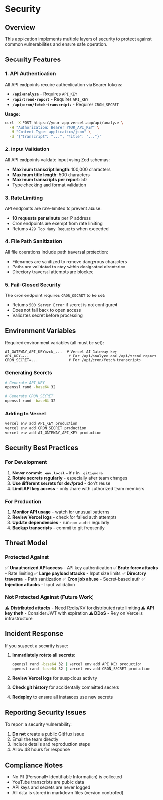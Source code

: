 # Security

## Overview

This application implements multiple layers of security to protect against common vulnerabilities and ensure safe operation.

## Security Features

### 1. API Authentication

All API endpoints require authentication via Bearer tokens:

- **`/api/analyze`** - Requires `API_KEY`
- **`/api/trend-report`** - Requires `API_KEY`
- **`/api/cron/fetch-transcripts`** - Requires `CRON_SECRET`

**Usage:**
```bash
curl -X POST https://your-app.vercel.app/api/analyze \
  -H "Authorization: Bearer YOUR_API_KEY" \
  -H "Content-Type: application/json" \
  -d '{"transcript": "...", "title": "..."}'
```

### 2. Input Validation

All API endpoints validate input using Zod schemas:

- **Maximum transcript length**: 100,000 characters
- **Maximum title length**: 500 characters
- **Maximum transcripts per report**: 50
- Type checking and format validation

### 3. Rate Limiting

API endpoints are rate-limited to prevent abuse:

- **10 requests per minute** per IP address
- Cron endpoints are exempt from rate limiting
- Returns `429 Too Many Requests` when exceeded

### 4. File Path Sanitization

All file operations include path traversal protection:

- Filenames are sanitized to remove dangerous characters
- Paths are validated to stay within designated directories
- Directory traversal attempts are blocked

### 5. Fail-Closed Security

The cron endpoint requires `CRON_SECRET` to be set:

- Returns `500 Server Error` if secret is not configured
- Does not fall back to open access
- Validates secret before processing

## Environment Variables

Required environment variables (all must be set):

```env
AI_GATEWAY_API_KEY=vck_...  # Vercel AI Gateway key
API_KEY=...                  # For /api/analyze and /api/trend-report
CRON_SECRET=...              # For /api/cron/fetch-transcripts
```

### Generating Secrets

```bash
# Generate API_KEY
openssl rand -base64 32

# Generate CRON_SECRET
openssl rand -base64 32
```

### Adding to Vercel

```bash
vercel env add API_KEY production
vercel env add CRON_SECRET production
vercel env add AI_GATEWAY_API_KEY production
```

## Security Best Practices

### For Development

1. **Never commit `.env.local`** - it's in `.gitignore`
2. **Rotate secrets regularly** - especially after team changes
3. **Use different secrets for dev/prod** - don't reuse
4. **Limit API key access** - only share with authorized team members

### For Production

1. **Monitor API usage** - watch for unusual patterns
2. **Review Vercel logs** - check for failed auth attempts
3. **Update dependencies** - run `npm audit` regularly
4. **Backup transcripts** - commit to git frequently

## Threat Model

### Protected Against

✅ **Unauthorized API access** - API key authentication
✅ **Brute force attacks** - Rate limiting
✅ **Large payload attacks** - Input size limits
✅ **Directory traversal** - Path sanitization
✅ **Cron job abuse** - Secret-based auth
✅ **Injection attacks** - Input validation

### Not Protected Against (Future Work)

⚠️ **Distributed attacks** - Need Redis/KV for distributed rate limiting
⚠️ **API key theft** - Consider JWT with expiration
⚠️ **DDoS** - Rely on Vercel's infrastructure

## Incident Response

If you suspect a security issue:

1. **Immediately rotate all secrets**:
   ```bash
   openssl rand -base64 32 | vercel env add API_KEY production
   openssl rand -base64 32 | vercel env add CRON_SECRET production
   ```

2. **Review Vercel logs** for suspicious activity

3. **Check git history** for accidentally committed secrets

4. **Redeploy** to ensure all instances use new secrets

## Reporting Security Issues

To report a security vulnerability:

1. **Do not** create a public GitHub issue
2. Email the team directly
3. Include details and reproduction steps
4. Allow 48 hours for response

## Compliance Notes

- No PII (Personally Identifiable Information) is collected
- YouTube transcripts are public data
- API keys and secrets are never logged
- All data is stored in markdown files (version controlled)
